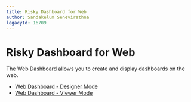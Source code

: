 ```yaml
---
title: Risky Dashboard for Web
author: Sandakelum Senevirathna
legacyId: 16709
---
```

# Risky Dashboard for Web

The Web Dashboard allows you to create and display dashboards on the web.
* [Web Dashboard - Designer Mode](web-dashboard-designer-mode.md)
* [Web Dashboard - Viewer Mode](web-dashboard-viewer-mode.md)